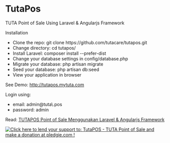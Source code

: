 # TutaPos
TUTA Point of Sale Using Laravel & Angularjs Framework

Installation

<ul>
<li>Clone the repo: git clone https://github.com/tutacare/tutapos.git</li>
<li>Change directory: cd tutapos/</li>
<li>Install Laravel: composer install --prefer-dist</li>
<li>Change your database settings in config/database.php</li>
<li>Migrate your database: php artisan migrate</li>
<li>Seed your database: php artisan db:seed</li>
<li>View your application in browser</li>
</ul>

See Demo: http://tutapos.mytuta.com<br />

Login using:
  <ul>
    <li>email: admin@tuta\.pos</li>
    <li>password: admin</li>
  </ul>

Read: <a href="https://mytuta.com/book/tutapos-point-of-sale-menggunakan-laravel-dan-angularjs-framework/">TUTAPOS Point of Sale Menggunakan Laravel & Angularjs Framework</a>

<a href='https://pledgie.com/campaigns/29431'><img alt='Click here to lend your support to: TutaPOS - TUTA Point of Sale and make a donation at pledgie.com !' src='https://pledgie.com/campaigns/29431.png?skin_name=chrome' border='0' ></a>
